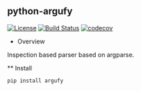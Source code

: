 python-argufy
-------------

[![License](https://img.shields.io/badge/License-Apache%202.0-blue.svg)](https://opensource.org/licenses/Apache-2.0)
[![Build Status](https://travis-ci.org/kuwv/python-argufy.svg?branch=master)](https://travis-ci.org/kuwv/python-argufy)
[![codecov](https://codecov.io/gh/kuwv/python-argufy/branch/master/graph/badge.svg)](https://codecov.io/gh/kuwv/python-argufy)

* Overview

Inspection based parser based on argparse.

** Install

`pip install argufy`
